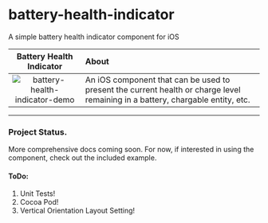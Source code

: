 # battery-health-indicator
A simple battery health indicator component for iOS

| Battery Health Indicator | About |
|:-------------------:|:------|
| ![battery-health-indicator-demo](https://user-images.githubusercontent.com/5419021/27763212-fd0155ae-5e4c-11e7-8089-122eae167a88.gif) | An iOS component that can be used to present the current health or charge level remaining in a battery, chargable entity, etc.

---

### Project Status.
More comprehensive docs coming soon. For now, if interested in using the component, check out the included example.

#### ToDo:

1. Unit Tests!
2. Cocoa Pod!
3. Vertical Orientation Layout Setting!